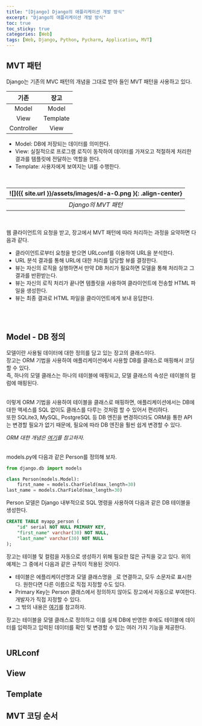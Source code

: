 ```yaml
---
title: "[Django] Django의 애플리케이션 개발 방식"
excerpt: "Django의 애플리케이션 개발 방식"
toc: true
toc_sticky: true
categories: [Web]
tags: [Web, Django, Python, Pycharm, Application, MVT]
---
```


## MVT 패턴
Django는 기존의 MVC 패턴의 개념을 그대로 받아 들인 MVT 패턴을 사용하고 있다. <br>


| 기존 | 장고|
|:---------:|:---------:
| Model | Model |
| View  | Template  |
| Controller    | View  |


- Model: DB에 저장되는 데이터를 의미한다.
- View: 실질적으로 프로그램 로직이 동작하여 데이터를 가져오고 적절하게 처리한 결과를 템플릿에 전달하는 역할을 한다.
- Template: 사용자에게 보여지는 UI를 수행한다.

<br>

| ![]({{ site.url }}/assets/images/d-a-0.png ){: .align-center} |
|:--:|
| *Django의 MVT 패턴* |

<br>

웹 클라이언트의 요청을 받고, 장고에서 MVT 패턴에 따라 처리하는 과정을 요약하면 다음과 같다.
- 클라이언트로부터 요청을 받으면 URLconf를 이용하여 URL을 분석한다.
- URL 분석 결과를 통해 URL에 대한 처리를 담당할 뷰를 결정한다.
- 뷰는 자신의 로직을 실행하면서 만약 DB 처리가 필요하면 모델을 통해 처리하고 그 결과를 반환받는다.
- 뷰는 자신의 로직 처리가 끝나면 템플릿을 사용하여 클라이언트에 전송할 HTML 파일을 생성한다.
- 뷰는 최종 결과로 HTML 파일을 클라이언트에게 보내 응답한다.

<br>
<br>

## Model - DB 정의
모델이란 사용될 데이터에 대한 정의를 담고 있는 장고의 클래스이다. <br>
장고는 ORM 기법을 사용하여 애플리케이션에서 사용할 DB를 클래스로 매핑해서 코딩할 수 있다. <br>
즉, 하나의 모델 클래스는 하나의 테이블에 매핑되고, 모델 클래스의 속성은 테이블의 컬럼에 매핑된다. <br> <br>

이렇게 ORM 기법을 사용하여 테이블을 클래스로 매핑하면, 애플리케이션에서는 DB에 대한 액세스를 SQL 없이도 클래스를 다루는 것처럼 할 수 있어서 편리하다. <br> 또한 SQLite3, MySQL, PostgreSQL 등 DB 엔진을 변경하더라도 ORM을 통한 API는 변경할 필요가 없기 때문에, 필요에 따라 DB 엔진을 훨씬 쉽게 변경할 수 있다. <br>

*ORM 대한 개념은 [여기](https://jayzzz.tistory.com/66)를 참고하자.* <br>
<br>

models.py에 다음과 같은 Person를 정의해 보자.
```python
from django.db import models

class Person(models.Model):
	first_name = models.CharField(max_length=30)
last_name = models.CharField(max_length=30)
```

Person 모델은 Django 내부적으로 SQL 명령을 사용하여 다음과 같은 DB 테이블을 생성한다.
```sql
CREATE TABLE myapp_person (
    "id" serial NOT NULL PRIMARY KEY,
    "first_name" varchar(30) NOT NULL,
    "last_name" varchar(30) NOT NULL
);
```

장고는 테이블 및 컬럼을 자동으로 생성하기 위해 필요한 많은 규칙을 갖고 있다. 위의 예제는 그 중에서 다음과 같은 규칙이 적용된 것이다.
- 테이블은 에플리케이션명과 모델 클래스명을 `_`로 연결하고, 모두 소문자로 표시한다. 원한다면 다른 이름으로 직접 지정할 수도 있다.
- Primary Key는 Person 클래스에서 정의하지 않아도 장고에서 자동으로 부여한다. 개발자가 직접 지정할 수 있다.
- 그 밖의 내용은 [여기](https://docS.djangoprojecT.com/en/2.1/topics/db/models/)를 참고하자.

장고는 테이블을 모델 클래스로 정의하고 이를 실제 DB에 반영한 후에도 테이블에 데이터를 입력하고 입력된 데이터를 확인 및 변경할 수 있는 여러 가지 기능을 제공한다.
<br>
<br>

## URLconf

## View

## Template

## MVT 코딩 순서